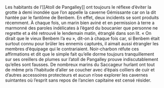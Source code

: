 Les habitants de l’[[Atoll de Pangalley]] ont toujours le réflexe d’éviter la grotte à demi inondée que l’on appelle la caverne Gémissante car on la dit hantée par le fantôme de Benbem. En effet, deux incidents se sont produits récemment. À chaque fois, un marin bien aviné et en permission à terre a marmonné des paroles indélicates à l’égard du boucanier que personne ne regrette et a été retrouvé le lendemain matin, étranglé dans son lit. « On dirait que le vieux Benbem l’a eu », dit-on à chaque fois car, si Benbem était surtout connu pour brûler les ennemis capturés, il aimait aussi étrangler les membres d’équipage qui le contrariaient. Noir-charbon réfute ces affirmations et dit que le simple fait qu’elle dorme toujours tranquillement sur ses oreillers de plumes sur l’atoll de Pangalley prouve indiscutablement qu’elles sont fausses. De nombreux marins du Saccageur hurlant ont tout de même pris l’habitude d’aller se coucher avec d’épais colliers de cuir et d’autres accessoires protecteurs et aucun n’ose explorer les cavernes suintantes où l’esprit sans repos de l’ancien capitaine est censé résider.